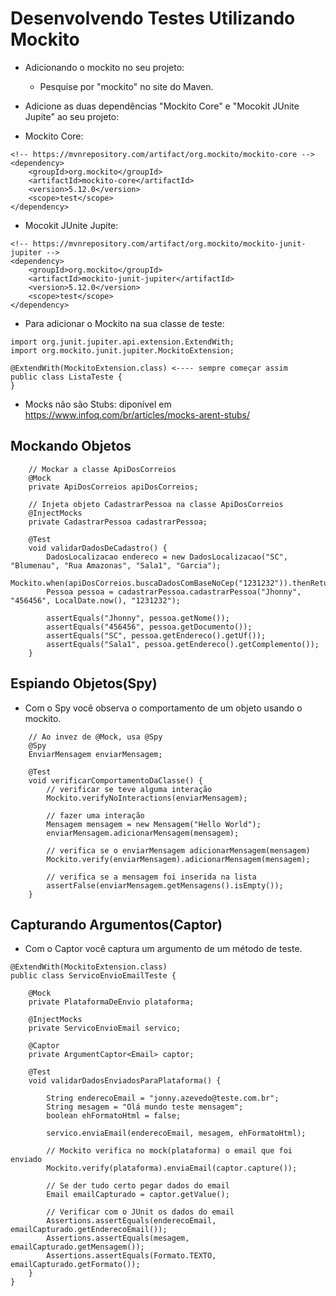 # Desenvolvendo Testes Utilizando Mockito

* Adicionando o mockito no seu projeto:
    - Pesquise por "mockito" no site do Maven.

* Adicione as duas dependências "Mockito Core" e "Mocokit JUnite Jupite" ao seu projeto:
  
- Mockito Core:
```
<!-- https://mvnrepository.com/artifact/org.mockito/mockito-core -->
<dependency>
    <groupId>org.mockito</groupId>
    <artifactId>mockito-core</artifactId>
    <version>5.12.0</version>
    <scope>test</scope>
</dependency>
```
- Mocokit JUnite Jupite:

```
<!-- https://mvnrepository.com/artifact/org.mockito/mockito-junit-jupiter -->
<dependency>
    <groupId>org.mockito</groupId>
    <artifactId>mockito-junit-jupiter</artifactId>
    <version>5.12.0</version>
    <scope>test</scope>
</dependency>
```

* Para adicionar o Mockito na sua classe de teste:

```
import org.junit.jupiter.api.extension.ExtendWith;
import org.mockito.junit.jupiter.MockitoExtension;

@ExtendWith(MockitoExtension.class) <---- sempre começar assim
public class ListaTeste {
}
```
* Mocks não são Stubs: diponível em https://www.infoq.com/br/articles/mocks-arent-stubs/

## Mockando Objetos

```
    // Mockar a classe ApiDosCorreios
    @Mock
    private ApiDosCorreios apiDosCorreios;

    // Injeta objeto CadastrarPessoa na classe ApiDosCorreios
    @InjectMocks
    private CadastrarPessoa cadastrarPessoa;

    @Test
    void validarDadosDeCadastro() {
        DadosLocalizacao endereco = new DadosLocalizacao("SC", "Blumenau", "Rua Amazonas", "Sala1", "Garcia");
        Mockito.when(apiDosCorreios.buscaDadosComBaseNoCep("1231232")).thenReturn(endereco);
        Pessoa pessoa = cadastrarPessoa.cadastrarPessoa("Jhonny", "456456", LocalDate.now(), "1231232");

        assertEquals("Jhonny", pessoa.getNome());
        assertEquals("456456", pessoa.getDocumento());
        assertEquals("SC", pessoa.getEndereco().getUf());
        assertEquals("Sala1", pessoa.getEndereco().getComplemento());
    }
```

## Espiando Objetos(Spy)

- Com o Spy você observa o comportamento de um objeto usando o mockito.

```
    // Ao invez de @Mock, usa @Spy
    @Spy
    EnviarMensagem enviarMensagem;

    @Test
    void verificarComportamentoDaClasse() {
        // verificar se teve alguma interação
        Mockito.verifyNoInteractions(enviarMensagem);

        // fazer uma interação
        Mensagem mensagem = new Mensagem("Hello World");
        enviarMensagem.adicionarMensagem(mensagem);

        // verifica se o enviarMensagem adicionarMensagem(mensagem)
        Mockito.verify(enviarMensagem).adicionarMensagem(mensagem);

        // verifica se a mensagem foi inserida na lista
        assertFalse(enviarMensagem.getMensagens().isEmpty());
    }
```

## Capturando Argumentos(Captor)

- Com o Captor você captura um argumento de um método de teste.

```
@ExtendWith(MockitoExtension.class)
public class ServicoEnvioEmailTeste {

    @Mock
    private PlataformaDeEnvio plataforma;

    @InjectMocks
    private ServicoEnvioEmail servico;

    @Captor
    private ArgumentCaptor<Email> captor;

    @Test
    void validarDadosEnviadosParaPlataforma() {

        String enderecoEmail = "jonny.azevedo@teste.com.br";
        String mesagem = "Olá mundo teste mensagem";
        boolean ehFormatoHtml = false;

        servico.enviaEmail(enderecoEmail, mesagem, ehFormatoHtml);

        // Mockito verifica no mock(plataforma) o email que foi enviado
        Mockito.verify(plataforma).enviaEmail(captor.capture());

        // Se der tudo certo pegar dados do email
        Email emailCapturado = captor.getValue();

        // Verificar com o JUnit os dados do email
        Assertions.assertEquals(enderecoEmail, emailCapturado.getEnderecoEmail());
        Assertions.assertEquals(mesagem, emailCapturado.getMensagem());
        Assertions.assertEquals(Formato.TEXTO, emailCapturado.getFormato());
    }
}
```





